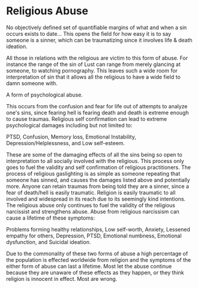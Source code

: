 # Religious Abuse

No objectively defined set of quantifiable margins of what and when a sin occurs exists to date...
This opens the field for how easy it is to say someone is a sinner, which can be traumatizing since it involves life & death ideation.

All those in relations with the religious are victim to this form of abuse.
For instance the range of the sin of Lust can range from merely glancing at someone, to watching pornography.
This leaves such a wide room for interpretation of sin that it allows all the religious to have a wide field to damn someone with. 

A form of psychological abuse.

This occurs from the confusion and fear for life out of attempts to analyze one's sins, since fearing hell is fearing death and death is extreme enough to cause traumas.
Religious self confirmation can lead to extreme psychological damages including but not limited to:

PTSD,
Confusion,
Memory loss,
Emotional Instability,
Depression/Helplessness,
and
Low self-esteem.

These are some of the damaging effects of all the sins being so open to interpretation to all socially involved with the religious. This process only goes to fuel the validity and self confirmation of religious practitioners.
The process of religious gaslighting is as simple as someone repeating that someone has sinned, and causes the damages listed above and potentially more.
Anyone can retain traumas from being told they are a sinner, since a fear of death/hell is easily traumatic.
Religion is easily traumatic to all involved and widespread in its reach due to its seemingly kind intentions.
The religious abuse only continues to fuel the validity of the religious narcissist and strengthens abuse. Abuse from religious narcissism can cause a lifetime of these symptoms:

Problems forming healthy relationships,
Low self-worth,
Anxiety,
Lessened empathy for others,
Depression,
PTSD,
Emotional numbness,
Emotional dysfunction,
and
Suicidal ideation.

Due to the commonality of these two forms of abuse a high percentage of the population is effected worldwide from religion and the symptoms of the either form of abuse can last a lifetime.
Most let the abuse continue because they are unaware of these effects as they happen, or they think religion is innocent in effect.
Most are wrong.